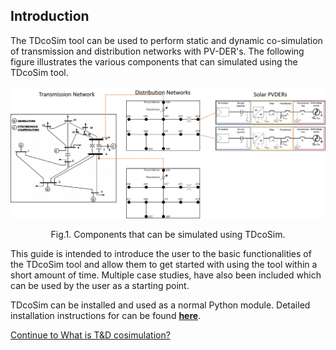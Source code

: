 ## Introduction

The TDcoSim tool can be used to perform static and dynamic co-simulation of transmission and distribution networks with PV-DER's. The following figure illustrates the various components that can simulated using the TDcoSim tool.

![14-bus transmission, 13-bus distribution network, and Solar PVDER](images/simulation_objects.png)

<center>Fig.1. Components that can be simulated using TDcoSim.</center> 

This guide is intended to introduce the user to the basic functionalities of the TDcoSim tool and allow them to get started with using the tool within a short amount of time. Multiple case studies, have also been included which can be used by the user as a starting point.

TDcoSim can be installed and used as a normal Python module. Detailed installation instructions for can be found [**here**](user_guide_installation.md). 

[Continue to What is T&D cosimulation?](user_guide_cosimulation_details.ipynb) 
